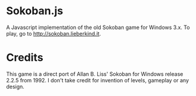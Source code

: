 # Sokoban.js

A Javascript implementation of the old Sokoban game for Windows 3.x. To
play, go to http://sokoban.lieberkind.it.

# Credits
This game is a direct port of Allan B. Liss' Sokoban for Windows release 2.2.5
from 1992. I don't take credit for invention of levels, gameplay or any design.
